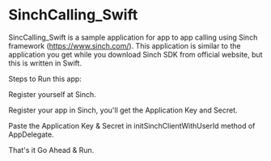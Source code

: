 # SinchCalling_Swift
SincCalling_Swift is a sample application for app to app calling using Sinch framework (https://www.sinch.com/). This application is similar to the application you get while you download Sinch SDK from official website, but this is written in Swift.

Steps to Run this app:

Register yourself at Sinch.

Register your app in Sinch, you'll get the Application Key and Secret.

Paste the Application Key & Secret in initSinchClientWithUserId method of AppDelegate.

That's it Go Ahead & Run.
